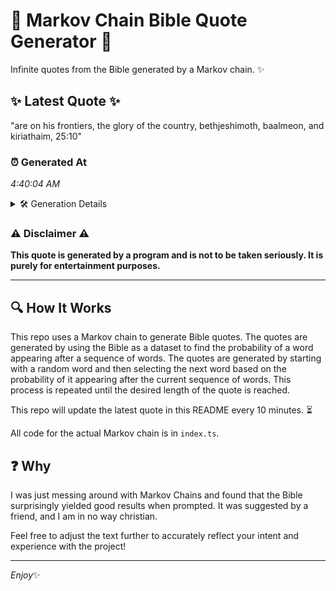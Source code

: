 # 📖 Markov Chain Bible Quote Generator 📖

Infinite quotes from the Bible generated by a Markov chain. ✨

## ✨ Latest Quote ✨
"are on his frontiers, the glory of the country, bethjeshimoth, baalmeon, and kiriathaim, 25:10"

### ⏰ Generated At
*4:40:04 AM*

<details>
    <summary>🛠️ Generation Details</summary>
    <p>
        <strong>🌱 Seed:</strong> are<br>
        <strong>🔄 Iterations:</strong> 13<br>
        <strong>📜 Context History:</strong><br>[ are ]: on<br>[ are, on ]: his<br>[ are, on, his ]: frontiers,<br>[ are, on, his, frontiers, ]: the<br>[ are, on, his, frontiers,, the ]: glory<br>[ are, on, his, frontiers,, the, glory ]: of<br>[ on, his, frontiers,, the, glory, of ]: the<br>[ his, frontiers,, the, glory, of, the ]: country,<br>[ frontiers,, the, glory, of, the, country, ]: bethjeshimoth,<br>[ the, glory, of, the, country,, bethjeshimoth, ]: baalmeon,<br>[ glory, of, the, country,, bethjeshimoth,, baalmeon, ]: and<br>[ of, the, country,, bethjeshimoth,, baalmeon,, and ]: kiriathaim,<br>[ the, country,, bethjeshimoth,, baalmeon,, and, kiriathaim, ]: 25:10<br>
    </p>
</details>

### ⚠️ Disclaimer ⚠️
**This quote is generated by a program and is not to be taken seriously. It is purely for entertainment purposes.**

---

## 🔍 How It Works

This repo uses a Markov chain to generate Bible quotes. The quotes are generated by using the Bible as a dataset to find the probability of a word appearing after a sequence of words. The quotes are generated by starting with a random word and then selecting the next word based on the probability of it appearing after the current sequence of words. This process is repeated until the desired length of the quote is reached.

This repo will update the latest quote in this README every 10 minutes. ⏳

All code for the actual Markov chain is in `index.ts`.

## ❓ Why

I was just messing around with Markov Chains and found that the Bible surprisingly yielded good results when prompted. 
It was suggested by a friend, and I am in no way christian.

Feel free to adjust the text further to accurately reflect your intent and experience with the project!

---

*Enjoy*✨
